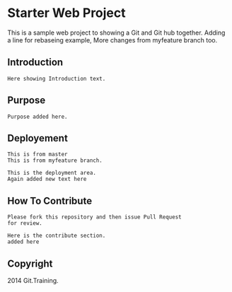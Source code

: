 # Starter Web Project

 This is a sample web project to showing a Git and
 Git hub together. Adding a line for rebaseing example,
 More changes from myfeature branch too.

## Introduction

	Here showing Introduction text.

## Purpose

	Purpose added here.

## Deployement

	This is from master
	This is from myfeature branch.

	This is the deployment area.
	Again added new text here

## How To Contribute

	Please fork this repository and then issue Pull Request
	for review.

	Here is the contribute section.
	added here
	
## Copyright
 2014 Git.Training.